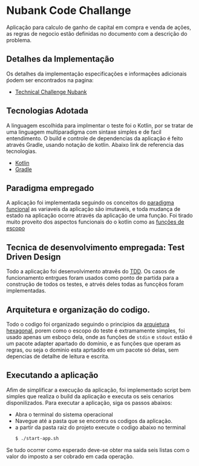 # Nubank Code Challange
Aplicação para calculo de ganho de capital em compra e venda de ações, 
as regras de negocio estão definidas no documento com a descrição do problema.

## Detalhes da Implementação
Os detalhes da implementação especificações e informaçẽes adicionais ṕodem ser encontrados na pagina:
- [Technical Challenge Nubank](https://www.notion.so/fernando-avanzo/Technical-Challenge-Nubank-7e545bfcf7a94da9b43ecaa2755a27f6)

## Tecnologias Adotada
A linguagem escolhida para implmentar o teste foi o Kotlin, 
por se tratar de uma linguagem multiparadigma com sintaxe simples e de facil entendimento.
O build e controle de dependencias da aplicação é feito através Gradle, usando notação de kotlin.
Abaixo link de referencia das tecnologias.
 - [Kotlin](https://kotlinlang.org/docs/home.html)
 - [Gradle](https://gradle.com)

## Paradigma empregado
A aplicação foi implementada seguindo os conceitos do [paradigma funcional](https://cs.lmu.edu/~ray/notes/paradigms/)
as variaveis da aplicação são imutaveis, e toda mudança de estado na aplicação ocorre através da aplicação de uma função.
Foi tirado muito proveito dos aspectos funcionais do o kotlin como as [funções de escopo](https://kotlinlang.org/docs/scope-functions.html)

## Tecnica de desenvolvimento empregada: Test Driven Design
Todo a aplicação foi desenvolvimento atravẽs do [TDD](https://www.agilealliance.org/glossary/tdd).
Os casos de funcionamento entrgues foram usados como ponto de partida para a construção de todos os testes, e atrvés deles
todas as funcçẽos foram implementadas.

## Arquitetura e organização do codigo.
Todo o codigo foi organizado seguindo o principios da [arquietura hexagonal](https://alistair.cockburn.us/hexagonal-architecture/),
porem como o escopo do teste é extramamente simples, foi usado apenas um esboço dela, onde as funções de
`stdin` e `stdout` estão é um pacote adapter apartado do dominio, e as funções que operam as regras, ou seja 
o dominio esta aprtaddo em um pacote só delas, sem depencias de detalhe de leitura e escrita.

## Executando a aplicação
Afim de simplificar a execução da aplicação, foi implementado script bem simples
que realiza o build da aplicação e executa os seis cenarios disponilizados.
Para executar a aplicação, siga os passos abaixos:
 - Abra o terminal do sistema operacional
 - Navegue até a pasta que se encontra os codigos da aplicação.
 - a partir da pasta raiz do projeto execute o codigo abaixo no terminal
   ```bash
   $ ./start-app.sh
   ```
   
 Se tudo ocorrer como esperado deve-se obter ma saida seis listas com o valor do imposto a ser cobrado em cada operação.
